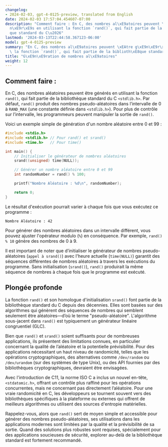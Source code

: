 ```yaml
---
changelog:
- 2024-02-03, gpt-4-0125-preview, translated from English
date: 2024-02-03 17:57:04.454607-07:00
description: "Comment faire : En C, des nombres al\xE9atoires peuvent \xEAtre g\xE9\
  n\xE9r\xE9s en utilisant la fonction `rand()`, qui fait partie de la biblioth\xE8\
  que standard du C\u2026"
lastmod: '2024-03-13T22:44:58.367123-06:00'
model: gpt-4-0125-preview
summary: "En C, des nombres al\xE9atoires peuvent \xEAtre g\xE9n\xE9r\xE9s en utilisant\
  \ la fonction `rand()`, qui fait partie de la biblioth\xE8que standard du C `<stdlib.h>`."
title: "G\xE9n\xE9ration de nombres al\xE9atoires"
weight: 12
---
```


## Comment faire :
En C, des nombres aléatoires peuvent être générés en utilisant la fonction `rand()`, qui fait partie de la bibliothèque standard du C `<stdlib.h>`. Par défaut, `rand()` produit des nombres pseudo-aléatoires dans l’intervalle de 0 à `RAND_MAX` (une constante définie dans `<stdlib.h>`). Pour plus de contrôle sur l’intervalle, les programmeurs peuvent manipuler la sortie de `rand()`.

Voici un exemple simple de génération d'un nombre aléatoire entre 0 et 99 :

```c
#include <stdio.h>
#include <stdlib.h> // Pour rand() et srand()
#include <time.h>   // Pour time()

int main() {
    // Initialiser le générateur de nombres aléatoires
    srand((unsigned) time(NULL));

    // Générer un nombre aléatoire entre 0 et 99
    int randomNumber = rand() % 100;

    printf("Nombre Aléatoire : %d\n", randomNumber);

    return 0;
}
```

Le résultat d'exécution pourrait varier à chaque fois que vous exécutez ce programme :

```
Nombre Aléatoire : 42
```
Pour générer des nombres aléatoires dans un intervalle différent, vous pouvez ajuster l'opérateur modulo (`%`) en conséquence. Par exemple, `rand() % 10` génère des nombres de 0 à 9.

Il est important de noter que d’initialiser le générateur de nombres pseudo-aléatoires (`appel à srand()`) avec l'heure actuelle (`time(NULL)`) garantit des séquences différentes de nombres aléatoires à travers les exécutions du programme. Sans initialisation (`srand()`), `rand()` produirait la même séquence de nombres à chaque fois que le programme est exécuté.

## Plongée profonde
La fonction `rand()` et son homologue d'initialisation `srand()` font partie de la bibliothèque standard du C depuis des décennies. Elles sont basées sur des algorithmes qui génèrent des séquences de nombres qui semblent seulement être aléatoires—d’où le terme "pseudo-aléatoire". L'algorithme sous-jacent dans `rand()` est typiquement un générateur linéaire congruentiel (GLC).

Bien que `rand()` et `srand()` soient suffisants pour de nombreuses applications, ils présentent des limitations connues, en particulier concernant la qualité de l’aléatoire et la potentielle prévisibilité. Pour des applications nécessitant un haut niveau de randomicité, telles que les opérations cryptographiques, des alternatives comme `/dev/random` ou `/dev/urandom` (sur des systèmes de type Unix), ou des API fournies par des bibliothèques cryptographiques, devraient être envisagées.

Avec l'introduction de C11, la norme ISO C a inclus un nouvel en-tête, `<stdatomic.h>`, offrant un contrôle plus raffiné pour les opérations concurrentes, mais ne concernant pas directement l’aléatoire. Pour une vraie randomicité en C, les développeurs se tournent souvent vers des bibliothèques spécifiques à la plateforme ou externes qui offrent de meilleurs algorithmes ou utilisent des sources d'entropie matérielles.

Rappelez-vous, alors que `rand()` sert de moyen simple et accessible pour générer des nombres pseudo-aléatoires, ses utilisations dans les applications modernes sont limitées par la qualité et la prévisibilité de sa sortie. Quand des solutions plus robustes sont requises, spécialement pour des applications soucieuses de sécurité, explorer au-delà de la bibliothèque standard est fortement recommandé.
